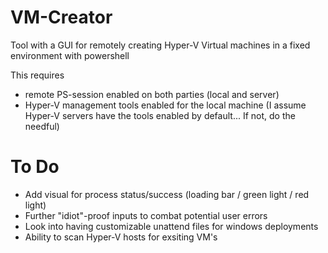 # VM-Creator
Tool with a GUI for remotely creating Hyper-V Virtual machines in a fixed environment with powershell

This requires 
- remote PS-session enabled on both parties (local and server)
- Hyper-V management tools enabled for the local machine (I assume Hyper-V servers have the tools enabled by default... If not, do the needful)

# To Do
- Add visual for process status/success (loading bar / green light / red light)
- Further "idiot"-proof inputs to combat potential user errors
- Look into having customizable unattend files for windows deployments
- Ability to scan Hyper-V hosts for exsiting VM's
